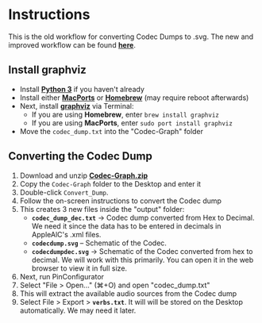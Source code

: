# Instructions

This is the old workflow for converting Codec Dumps to .svg. The new and improved workflow can be found [**here**](https://github.com/5T33Z0/AppleALC-Guides/blob/main/AppleALC_Layout-ID/CodecGraph_Installation.md).

## Install graphviz

- Install [**Python 3**](https://www.python.org/downloads/) if you haven't already
- Install either [**MacPorts**](https://www.macports.org/install.php) or [**Homebrew**](https://brew.sh/) (may require reboot afterwards)
- Next, install [**graphviz**](https://graphviz.org/) via Terminal:
	- If you are using **Homebrew**, enter `brew install graphviz` 
	- If you are using **MacPorts**, enter `sudo port install graphviz`
- Move the `codec_dump.txt` into the "Codec-Graph" folder

## Converting the Codec Dump

1. Download and unzip [**Codec-Graph.zip**](https://github.com/5T33Z0/AppleALC-Guides/blob/main/AppleALC_Layout-ID/Tools/Codec-Graph.zip?raw=true)
2. Copy the `Codec-Graph` folder to the Desktop and enter it
3. Double-click `Convert_Dump`. 
4. Follow the on-screen instructions to convert the Codec dump
5. This creates 3 new files inside the "output" folder:
	- **`codec_dump_dec.txt`** &rarr; Codec dump converted from Hex to Decimal. We need it since the data has to be entered in decimals in AppleAlC's .xml files.
	- **`codecdump.svg`** – Schematic of the Codec.
	- **`codecdumpdec.svg`** &rarr; Schematic of the Codec converted from hex to decimal. We will work with this primarily. You can open it in the web browser to view it in full size.
6. Next, run PinConfigurator
7. Select "File > Open…" (⌘+O) and open "codec_dump.txt"
8. This will extract the available audio sources from the Codec dump
9. Select File > Export > **`verbs.txt`**. It will will be stored on the Desktop automatically. We may need it later.
